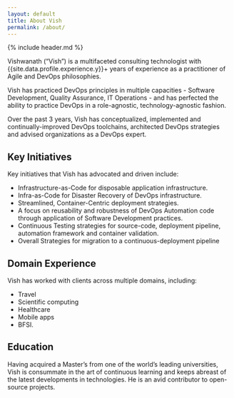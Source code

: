 ```yaml
---
layout: default
title: About Vish
permalink: /about/
---
```


{% include header.md %}

Vishwanath (“Vish”) is a multifaceted consulting technologist with {{site.data.profile.experience.y}}+ years of experience as a practitioner of Agile and DevOps philosophies.

Vish has practiced DevOps principles in multiple capacities - Software Development, Quality Assurance, IT Operations - and has perfected the ability to practice DevOps in a role-agnostic, technology-agnostic fashion.

Over the past 3 years, Vish has conceptualized, implemented and continually-improved DevOps toolchains, architected DevOps strategies and advised organizations as a DevOps expert.

## Key Initiatives

Key initiatives that Vish has advocated and driven include:

* Infrastructure-as-Code for disposable application infrastructure.
* Infra-as-Code for Disaster Recovery of DevOps infrastructure.
* Streamlined, Container-Centric deployment strategies.
* A focus on reusability and robustness of DevOps Automation code through application of Software Development practices.
* Continuous Testing strategies for source-code, deployment pipeline, automation framework and container validation.
* Overall Strategies for migration to a continuous-deployment pipeline

## Domain Experience

Vish has worked with clients across multiple domains, including:

* Travel
* Scientific computing
* Healthcare
* Mobile apps
* BFSI.

## Education

Having acquired a Master’s from one of the world’s leading universities, Vish is consummate in the art of continuous learning and keeps abreast of the latest developments in technologies. He is an avid contributor to open-source projects.
